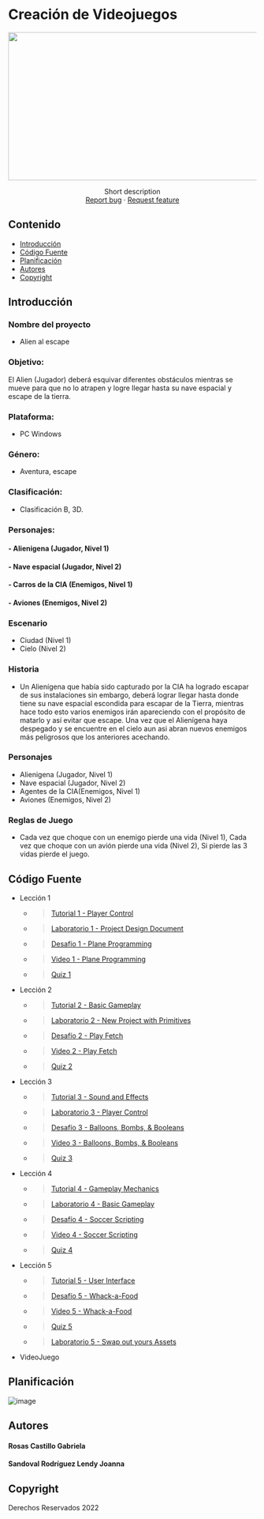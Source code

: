 # Creación de Videojuegos
<p align="center">
    <img src="https://user-images.githubusercontent.com/8560750/195950148-0c0df38e-5f96-45ae-87c3-6922738c612d.jpg" alt="Logo" width=1200 height=300>

  <p align="center">
    Short description
    <br>
    <a href="https://reponame/issues/new?template=bug.md">Report bug</a>
    ·
    <a href="https://reponame/issues/new?template=feature.md&labels=feature">Request feature</a>
  </p>
</p>


## Contenido

- [Introducción](#)
- [Código Fuente](#código-fuente)
- [Planificación](#planificación)
- [Autores](#autores)
- [Copyright](#copyright)


## Introducción

### Nombre del proyecto
- Alien al escape
### Objetivo: 
 El Alien (Jugador) deberá esquivar diferentes obstáculos mientras se mueve para que no lo atrapen y logre llegar hasta su nave espacial y escape de la   tierra.
### Plataforma: 
- PC Windows
### Género:
- Aventura, escape
### Clasificación:
- Clasificación B, 3D. 
### Personajes:
#### - Alienigena (Jugador, Nivel 1)
#### - Nave espacial (Jugador, Nivel 2)
#### - Carros de la CIA (Enemigos, Nivel 1)
#### - Aviones (Enemigos, Nivel 2)

### Escenario 
- Ciudad (Nivel 1)
- Cielo (Nivel 2)

### Historia
- Un Alienígena que había sido capturado por la CIA ha logrado escapar de sus instalaciones sin embargo, deberá lograr llegar hasta donde tiene su nave espacial escondida para escapar de la Tierra, mientras hace todo esto varios enemigos irán apareciendo con el propósito de matarlo y así evitar que escape.
Una vez que el Alienígena haya despegado y se encuentre en el cielo aun asi abran nuevos enemigos más peligrosos que los anteriores  acechando. 

### Personajes
- Alienigena (Jugador, Nivel 1)
- Nave espacial (Jugador, Nivel 2)
- Agentes de la CIA(Enemigos, Nivel 1)
- Aviones (Enemigos, Nivel 2)

### Reglas de Juego
- Cada vez que choque con un enemigo pierde una vida (Nivel 1), Cada vez que choque con un avión pierde una vida (Nivel 2), Si pierde las 3 vidas  pierde el juego.


## Código Fuente

* Lección 1
  * > [Tutorial 1 - Player Control ](https://github.com/Unity-UNTG-Videojuegos/Leccion1/tree/main/Assets)
  * > [Laboratorio 1 - Project Design Document ](https://github.com/Unity-UNTG-Videojuegos/Leccion1_Laboratorio/blob/main/Project%20Design%20Doc%20%5BWORD%5D.docx)
  * > [Desafío 1 - Plane Programming ](https://github.com/Unity-UNTG-Videojuegos/Leccion1_Challenge/tree/main/Assets)
  * > [Video 1 - Plane Programming](https://drive.google.com/drive/folders/1ZmzsdH8ncxBwUHkIaedVL7_VGftZHO97)
  * > [Quiz 1](https://drive.google.com/drive/folders/1ZmzsdH8ncxBwUHkIaedVL7_VGftZHO97)
* Lección 2
  * > [Tutorial 2 - Basic Gameplay](https://github.com/Unity-UNTG-Videojuegos/Leccion2/tree/main/Assets3)
  * > [Laboratorio 2 - New Project with Primitives](https://github.com/Unity-UNTG-Videojuegos/Leccion2_Laboratorio-/tree/main/Assets)
  * > [Desafío 2 - Play Fetch](https://github.com/Unity-UNTG-Videojuegos/Leccion2_Challenge/tree/main/Assets)
  * > [Video 2 - Play Fetch ](https://drive.google.com/drive/folders/1ZmzsdH8ncxBwUHkIaedVL7_VGftZHO97)
  * > [Quiz 2](https://drive.google.com/drive/folders/1ZmzsdH8ncxBwUHkIaedVL7_VGftZHO97)
* Lección 3
  * > [Tutorial 3 - Sound and Effects](https://github.com/Desarrollo-de-videojuegos-9/Leccion3_U2/tree/main/Interface_Leccion3)
  * > [Laboratorio 3 - Player Control](https://github.com/Desarrollo-de-videojuegos-9/Laboratorio3_U2/tree/main/Laboratorio)
  * > [Desafío 3 - Balloons, Bombs, & Booleans](https://github.com/Desarrollo-de-videojuegos-9/Challenge3_U2/tree/main/Interface_Challenge_3)
  * > [Video 3 - Balloons, Bombs, & Booleans](https://drive.google.com/file/d/1ftCgKBpSsHzFkITvioaH2SfL0-BkB77d/view?usp=sharing)
  * > [Quiz 3](https://github.com/Desarrollo-de-videojuegos-9/Quiz3_U2/tree/main/Quiz)
* Lección 4
  * > [Tutorial 4 - Gameplay Mechanics](https://github.com/Desarrollo-de-videojuegos-9/Leccion04_U2)
  * > [Laboratorio 4 - Basic Gameplay](https://github.com/Desarrollo-de-videojuegos-9/Laboratorio04_U2-)
  * > [Desafío 4 - Soccer Scripting](https://github.com/Desarrollo-de-videojuegos-9/Challenge04_U2)
  * > [Video 4 - Soccer Scripting](https://drive.google.com/file/d/18UH5bZaiMXcz8taLIn4HENk4_7NNDqyN/view?usp=sharing)
  * > [Quiz 4](https://github.com/Desarrollo-de-videojuegos-9/Quiz04_U2)
* Lección 5
  * > [Tutorial 5 - User Interface](https://github.com/Desarrollo-de-videojuegos-9/Leccion5_U2/tree/main/Interface_Leccion5)
  * > [Desafío 5 - Whack-a-Food](https://github.com/Desarrollo-de-videojuegos-9/Challenge5_U2)
  * > [Video 5 - Whack-a-Food](https://drive.google.com/file/d/1cmAdarikvx3tf324mNgluXONXftAbpCs/view?usp=sharing)
  * > [Quiz 5](https://github.com/Desarrollo-de-videojuegos-9/Quiz5_U2/tree/main/Quiz)
  * > [Laboratorio 5 - Swap out yours Assets](https://github.com/Desarrollo-de-videojuegos-9/Laboratorio05_U2)
* VideoJuego

## Planificación

![image](https://user-images.githubusercontent.com/80369054/200052789-e989e87d-dd37-4e2b-ad37-7e1ab7ecdbc7.png)

## Autores
#### Rosas Castillo Gabriela
#### Sandoval Rodríguez Lendy Joanna

## Copyright
Derechos Reservados 2022

